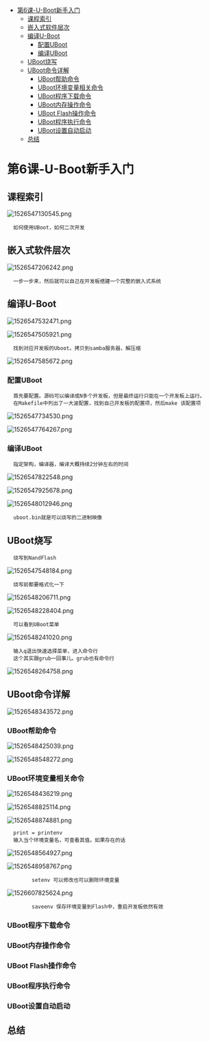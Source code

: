 <!-- TOC depthFrom:1 depthTo:6 withLinks:1 updateOnSave:1 orderedList:0 -->

- [第6课-U-Boot新手入门](#第6课-u-boot新手入门)
	- [课程索引](#课程索引)
	- [嵌入式软件层次](#嵌入式软件层次)
	- [编译U-Boot](#编译u-boot)
		- [配置UBoot](#配置uboot)
		- [编译UBoot](#编译uboot)
	- [UBoot烧写](#uboot烧写)
	- [UBoot命令详解](#uboot命令详解)
		- [UBoot帮助命令](#uboot帮助命令)
		- [UBoot环境变量相关命令](#uboot环境变量相关命令)
		- [UBoot程序下载命令](#uboot程序下载命令)
		- [UBoot内存操作命令](#uboot内存操作命令)
		- [UBoot Flash操作命令](#uboot-flash操作命令)
		- [UBoot程序执行命令](#uboot程序执行命令)
		- [UBoot设置自动启动](#uboot设置自动启动)
	- [总结](#总结)

<!-- /TOC -->

# 第6课-U-Boot新手入门

## 课程索引

![1526547130545.png](image/1526547130545.png)

      如何使用UBoot，如何二次开发

## 嵌入式软件层次

![1526547206242.png](image/1526547206242.png)

      一步一步来，然后就可以自己在开发板搭建一个完整的嵌入式系统

## 编译U-Boot

![1526547532471.png](image/1526547532471.png)

![1526547505921.png](image/1526547505921.png)

      找到对应开发板的Uboot。拷贝到samba服务器，解压缩

![1526547585672.png](image/1526547585672.png)

### 配置UBoot

      首先要配置。源码可以编译成N多个开发板，但是最终运行只能在一个开发板上运行。
      在Makefile中列出了一大波配置，找到自己开发板的配置项，然后make 该配置项

![1526547734530.png](image/1526547734530.png)

![1526547764267.png](image/1526547764267.png)

### 编译UBoot

      指定架构，编译器，编译大概持续2分钟左右的时间

![1526547822548.png](image/1526547822548.png)

![1526547925678.png](image/1526547925678.png)

![1526548012946.png](image/1526548012946.png)

      uboot.bin就是可以烧写的二进制映像

## UBoot烧写

      烧写到NandFlash

![1526547548184.png](image/1526547548184.png)

      烧写前都要格式化一下

![1526548206711.png](image/1526548206711.png)

![1526548228404.png](image/1526548228404.png)

      可以看到UBoot菜单

![1526548241020.png](image/1526548241020.png)

      输入q退出快速选择菜单，进入命令行
      这个其实跟grub一回事儿。grub也有命令行

![1526548264758.png](image/1526548264758.png)



## UBoot命令详解

![1526548343572.png](image/1526548343572.png)

### UBoot帮助命令

![1526548425039.png](image/1526548425039.png)

![1526548548272.png](image/1526548548272.png)

### UBoot环境变量相关命令

![1526548436219.png](image/1526548436219.png)

![1526548825114.png](image/1526548825114.png)

![1526548874881.png](image/1526548874881.png)

      print = printenv
      输入当个环境变量名，可查看其值。如果存在的话

![1526548564927.png](image/1526548564927.png)

![1526548958767.png](image/1526548958767.png)

			setenv 可以修改也可以删除环境变量

![1526607825624.png](image/1526607825624.png)

			saveenv 保存环境变量到Flash中，重启开发板依然有效

### UBoot程序下载命令

### UBoot内存操作命令

### UBoot Flash操作命令

### UBoot程序执行命令

### UBoot设置自动启动


## 总结
